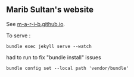 ## Marib Sultan's website

See [m-a-r-i-b.github.io](https://m-a-r-i-b.github.io/).


To serve : 

```
bundle exec jekyll serve --watch
```

had to run to fix "bundle install" issues
```
bundle config set --local path 'vendor/bundle'
```